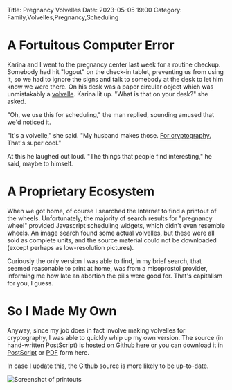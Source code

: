 Title: Pregnancy Volvelles
Date: 2023-05-05 19:00
Category: Family,Volvelles,Pregnancy,Scheduling

# A Fortuitous Computer Error

Karina and I went to the pregnancy center last week for a routine checkup.
Somebody had hit "logout" on the check-in tablet, preventing us from using it,
so we had to ignore the signs and talk to somebody at the desk to let him know
we were there. On his desk was a paper circular object which was unmistakably
a [volvelle](https://en.wikipedia.org/wiki/Volvelle). Karina lit up. "What
is that on your desk?" she asked.

"Oh, we use this for scheduling," the man replied, sounding amused that we'd
noticed it.

"It's a volvelle," she said. "My husband makes those.
[For cryptography.](https://secretcodex32.com/index.html) That's super cool."

At this he laughed out loud. "The things that people find interesting," he
said, maybe to himself.

# A Proprietary Ecosystem

When we got home, of course I searched the Internet to find a printout of the
wheels. Unfortunately, the majority of search results for "pregnancy wheel"
provided Javascript scheduling widgets, which didn't even resemble wheels. An
image search found some actual volvelles, but these were all sold as complete
units, and the source material could not be downloaded (except perhaps as
low-resolution pictures).

Curiously the only version I was able to find, in my brief search, that seemed
reasonable to print at home, was from a misoprostol provider, informing me
how late an abortion the pills were good for. That's capitalism for you, I guess.

# So I Made My Own

Anyway, since my job does in fact involve making volvelles for cryptography,
I was able to quickly whip up my own version. The source (in hand-written PostScript)
is [hosted on Github here](https://github.com/apoelstra/pregnancy-wheel) or
you can download it in [PostScript]({static}/images/pregnancy-wheel.ps) or
[PDF]({static}/images/pregnancy-wheel.pdf) form here.

In case I update this, the Github source is more likely to be up-to-date.

![Screenshot of printouts]({static}/images/pregnancy-wheel-sm.png)



